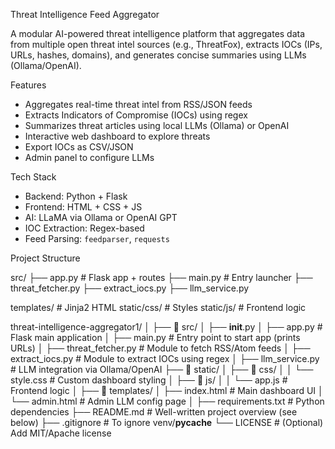 Threat Intelligence Feed Aggregator

A modular AI-powered threat intelligence platform that aggregates data from multiple open threat intel sources (e.g., ThreatFox), extracts IOCs (IPs, URLs, hashes, domains), and generates concise summaries using LLMs (Ollama/OpenAI).

 Features

-  Aggregates real-time threat intel from RSS/JSON feeds
- Extracts Indicators of Compromise (IOCs) using regex
- Summarizes threat articles using local LLMs (Ollama) or OpenAI
- Interactive web dashboard to explore threats
- Export IOCs as CSV/JSON
- Admin panel to configure LLMs

Tech Stack

- Backend: Python + Flask
- Frontend: HTML + CSS + JS
- AI: LLaMA via Ollama or OpenAI GPT
- IOC Extraction: Regex-based
- Feed Parsing: `feedparser`, `requests`

Project Structure

src/
├── app.py # Flask app + routes
├── main.py # Entry launcher
├── threat_fetcher.py
├── extract_iocs.py
├── llm_service.py

templates/ # Jinja2 HTML
static/css/ # Styles
static/js/ # Frontend logic



threat-intelligence-aggregator1/
│
├── 📁 src/
│   ├── __init__.py
│   ├── app.py                  # Flask main application
│   ├── main.py                 # Entry point to start app (prints URLs)
│   ├── threat_fetcher.py       # Module to fetch RSS/Atom feeds
│   ├── extract_iocs.py         # Module to extract IOCs using regex
│   ├── llm_service.py          # LLM integration via Ollama/OpenAI
├── 📁 static/
│   ├── 📁 css/
│   │   └── style.css           # Custom dashboard styling
│   ├── 📁 js/
│   │   └── app.js              # Frontend logic
│
├── 📁 templates/
│   ├── index.html              # Main dashboard UI
│   └── admin.html              # Admin LLM config page
│
├── requirements.txt            # Python dependencies
├── README.md                   # Well-written project overview (see below)
├── .gitignore                  # To ignore venv/__pycache__
└── LICENSE                     # (Optional) Add MIT/Apache license

